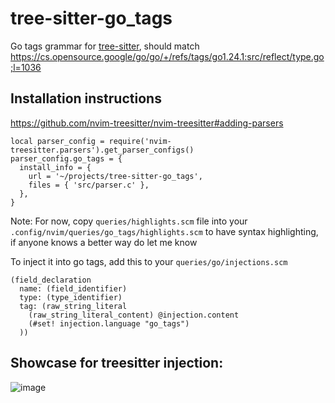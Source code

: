 # tree-sitter-go_tags

Go tags grammar for [tree-sitter](https://github.com/tree-sitter/tree-sitter), should match https://cs.opensource.google/go/go/+/refs/tags/go1.24.1:src/reflect/type.go;l=1036

## Installation instructions

https://github.com/nvim-treesitter/nvim-treesitter#adding-parsers

```
local parser_config = require('nvim-treesitter.parsers').get_parser_configs()
parser_config.go_tags = {
  install_info = {
    url = '~/projects/tree-sitter-go_tags',
    files = { 'src/parser.c' },
  },
}
```

Note: For now, copy `queries/highlights.scm` file into your `.config/nvim/queries/go_tags/highlights.scm` to have syntax highlighting, if anyone knows a better way do let me know

To inject it into go tags, add this to your `queries/go/injections.scm`

```
(field_declaration
  name: (field_identifier)
  type: (type_identifier)
  tag: (raw_string_literal
    (raw_string_literal_content) @injection.content
    (#set! injection.language "go_tags")
  ))
```

## Showcase for treesitter injection:

![image](https://github.com/user-attachments/assets/8c6d4c93-191b-4bd0-82eb-7a2b6462012b)

